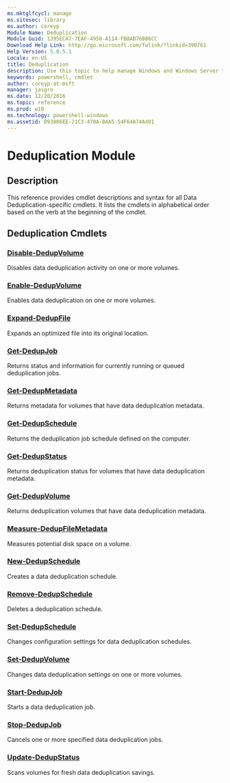 ```yaml
---
ms.mktglfcycl: manage
ms.sitesec: library
ms.author: coreyp
Module Name: Deduplication
Module Guid: 1395ECA7-7EAF-4958-A114-FB8AB76B86CC
Download Help Link: http://go.microsoft.com/fwlink/?linkid=390761
Help Version: 5.0.5.1
Locale: en-US
title: Deduplication
description: Use this topic to help manage Windows and Windows Server technologies with Windows PowerShell.
keywords: powershell, cmdlet
author: coreyp-at-msft
manager: jasgro
ms.date: 12/20/2016
ms.topic: reference
ms.prod: w10
ms.technology: powershell-windows
ms.assetid: D93886EE-21C3-470A-B4A5-54F64A74A491
---
```


# Deduplication Module
## Description
This reference provides cmdlet descriptions and syntax for all Data Deduplication-specific cmdlets. 
It lists the cmdlets in alphabetical order based on the verb at the beginning of the cmdlet.

## Deduplication Cmdlets
### [Disable-DedupVolume](./disable-dedupvolume.md)
Disables data deduplication activity on one or more volumes.

### [Enable-DedupVolume](./enable-dedupvolume.md)
Enables data deduplication on one or more volumes.

### [Expand-DedupFile](./expand-dedupfile.md)
Expands an optimized file into its original location.

### [Get-DedupJob](./get-dedupjob.md)
Returns status and information for currently running or queued deduplication jobs.

### [Get-DedupMetadata](./get-dedupmetadata.md)
Returns metadata for volumes that have data deduplication metadata.

### [Get-DedupSchedule](./get-dedupschedule.md)
Returns the deduplication job schedule defined on the computer.

### [Get-DedupStatus](./get-dedupstatus.md)
Returns deduplication status for volumes that have data deduplication metadata.

### [Get-DedupVolume](./get-dedupvolume.md)
Returns deduplication volumes that have data deduplication metadata.

### [Measure-DedupFileMetadata](./measure-dedupfilemetadata.md)
Measures potential disk space on a volume.

### [New-DedupSchedule](./new-dedupschedule.md)
Creates a data deduplication schedule.

### [Remove-DedupSchedule](./remove-dedupschedule.md)
Deletes a deduplication schedule.

### [Set-DedupSchedule](./set-dedupschedule.md)
Changes configuration settings for data deduplication schedules.

### [Set-DedupVolume](./set-dedupvolume.md)
Changes data deduplication settings on one or more volumes.

### [Start-DedupJob](./start-dedupjob.md)
Starts a data deduplication job.

### [Stop-DedupJob](./stop-dedupjob.md)
Cancels one or more specified data deduplication jobs.

### [Update-DedupStatus](./update-dedupstatus.md)
Scans volumes for fresh data deduplication savings.



